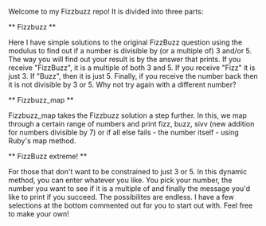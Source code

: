 Welcome to my Fizzbuzz repo! It is divided into three parts:

** Fizzbuzz **

Here I have simple solutions to the original FizzBuzz question using the modulus to find out if a number is divisible by (or a multiple of) 3 and/or 5. The way you will find out your result is by the answer that prints. If you receive "FizzBuzz", it is a multiple of both 3 and 5. If you receive "Fizz" it is just 3. If "Buzz", then it is just 5. Finally, if you receive the number back then it is not divisible by 3 or 5. Why not try again with a different number?

** Fizzbuzz_map **

Fizzbuzz_map takes the Fizzbuzz solution a step further. In this, we map through a certain range of numbers and print fizz, buzz, sivv (new addition for numbers divisible by 7) or if all else fails - the number itself - using Ruby's map method. 

** FizzBuzz extreme! **

For those that don't want to be constrained to just 3 or 5. In this dynamic method, you can enter whatever you like. You pick your number, the number you want to see if it is a multiple of and finally the message you'd like to print if you succeed. The possibilites are endless. I have a few selections at the bottom commented out for you to start out with. Feel free to make your own! 
